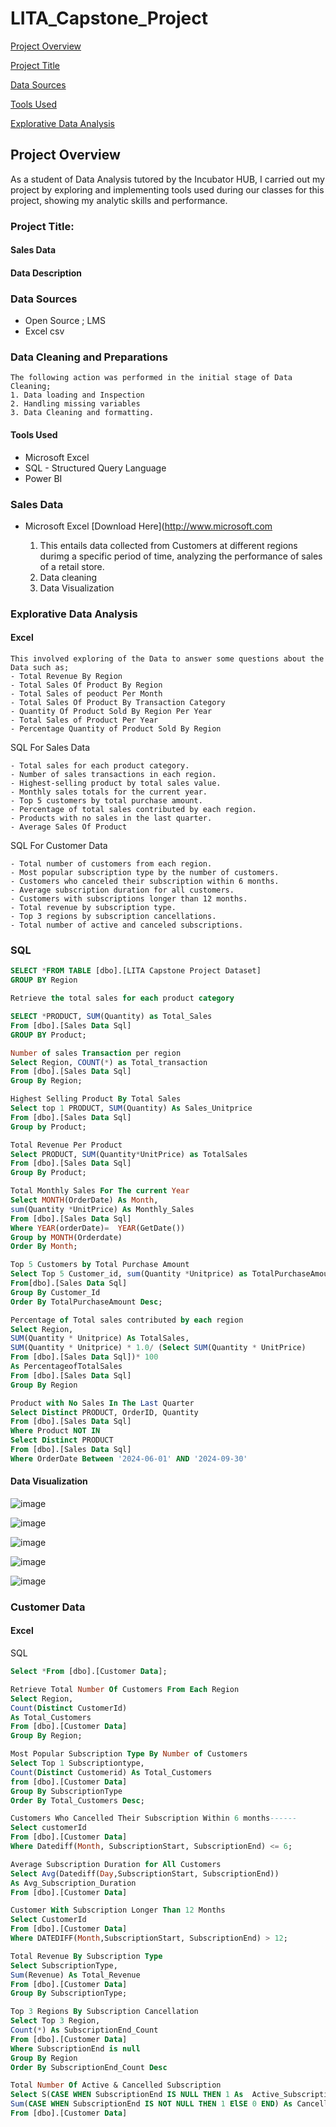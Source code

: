 # LITA_Capstone_Project

[Project Overview](#project-overview)

[Project Title](#project-title)

[Data Sources](#data-sources)

[Tools Used](#tools-used)

[Explorative Data Analysis](#explorative-data-analysis)



## Project Overview

As a student of Data Analysis tutored by the Incubator HUB, I carried out my project by exploring and implementing tools used during our classes for this project, showing my analytic skills and performance.
 
### Project Title:  
#### Sales Data

#### Data Description

### Data Sources
- Open Source ; LMS
- Excel csv

### Data Cleaning and Preparations
```
The following action was performed in the initial stage of Data Cleaning;
1. Data loading and Inspection
2. Handling missing variables
3. Data Cleaning and formatting.
```

#### Tools Used 
- Microsoft Excel
- SQL - Structured Query Language
- Power BI

### Sales Data

- Microsoft Excel [Download Here](http://www.microsoft.com

  1. This entails data collected from Customers at different regions durimg a specific period of time, analyzing the performance of sales of a retail store. 
  2. Data cleaning
  3. Data Visualization


### Explorative Data Analysis

#### Excel

```
This involved exploring of the Data to answer some questions about the Data such as;
- Total Revenue By Region
- Total Sales Of Product By Region
- Total Sales of peoduct Per Month
- Total Sales Of Product By Transaction Category
- Quantity Of Product Sold By Region Per Year
- Total Sales of Product Per Year
- Percentage Quantity of Product Sold By Region
```
SQL For Sales Data
```
- Total sales for each product category.
- Number of sales transactions in each region.
- Highest-selling product by total sales value.
- Monthly sales totals for the current year.
- Top 5 customers by total purchase amount.
- Percentage of total sales contributed by each region.
- Products with no sales in the last quarter.
- Average Sales Of Product
```
SQL For Customer Data
```
- Total number of customers from each region.
- Most popular subscription type by the number of customers.
- Customers who canceled their subscription within 6 months.
- Average subscription duration for all customers.
- Customers with subscriptions longer than 12 months.
- Total revenue by subscription type.
- Top 3 regions by subscription cancellations.
- Total number of active and canceled subscriptions.
```


### SQL
   ```SQL
   SELECT *FROM TABLE [dbo].[LITA Capstone Project Dataset]
   GROUP BY Region
   ```

``` SQL
Retrieve the total sales for each product category

SELECT *PRODUCT, SUM(Quantity) as Total_Sales
From [dbo].[Sales Data Sql]
GROUP BY Product;
```
```SQL
Number of sales Transaction per region
Select Region, COUNT(*) as Total_transaction
From [dbo].[Sales Data Sql]
Group By Region;
```
```SQL  
Highest Selling Product By Total Sales
Select top 1 PRODUCT, SUM(Quantity) As Sales_Unitprice
From [dbo].[Sales Data Sql]
Group by Product;
```
```SQL
Total Revenue Per Product
Select PRODUCT, SUM(Quantity*UnitPrice) as TotalSales 
From [dbo].[Sales Data Sql]
Group By Product;
```
```SQL
Total Monthly Sales For The current Year
Select MONTH(OrderDate) As Month, 
sum(Quantity *UnitPrice) As Monthly_Sales
From [dbo].[Sales Data Sql]
Where YEAR(orderDate)=  YEAR(GetDate())
Group by MONTH(Orderdate)
Order By Month;
```
```SQL
Top 5 Customers by Total Purchase Amount
Select Top 5 Customer_id, sum(Quantity *Unitprice) as TotalPurchaseAmount
From[dbo].[Sales Data Sql]
Group By Customer_Id
Order By TotalPurchaseAmount Desc;
```
```SQL
Percentage of Total sales contributed by each region
Select Region, 
SUM(Quantity * Unitprice) As TotalSales,
SUM(Quantity * Unitprice) * 1.0/ (Select SUM(Quantity * UnitPrice)
From [dbo].[Sales Data Sql])* 100
As PercentageofTotalSales
From [dbo].[Sales Data Sql]
Group By Region
```
```SQL
Product with No Sales In The Last Quarter
Select Distinct PRODUCT, OrderID, Quantity
From [dbo].[Sales Data Sql]
Where Product NOT IN
Select Distinct PRODUCT
From [dbo].[Sales Data Sql]
Where OrderDate Between '2024-06-01' AND '2024-09-30'
```
#### Data Visualization 
![image](https://github.com/user-attachments/assets/ae99b007-cf0f-4334-bbf7-c9ed6d59e471)

![image](https://github.com/user-attachments/assets/ad8fa059-c42c-4649-b2bf-06ae4ac3889b)

![image](https://github.com/user-attachments/assets/eeac0f9c-237f-435d-8041-89922a3d6054)

![image](https://github.com/user-attachments/assets/39e0d6be-13cc-4b85-a8a2-e11932f3d4db)

![image](https://github.com/user-attachments/assets/ca7ee8bf-4d82-40b7-be1b-998e7c2f9c8d)



### Customer Data
#### Excel


SQL
```SQL
Select *From [dbo].[Customer Data];
```
```SQL
Retrieve Total Number Of Customers From Each Region
Select Region,
Count(Distinct CustomerId)
As Total_Customers
From [dbo].[Customer Data]
Group By Region;
```
```SQL
Most Popular Subscription Type By Number of Customers
Select Top 1 Subscriptiontype,
Count(Distinct Customerid) As Total_Customers
from [dbo].[Customer Data]
Group By SubscriptionType
Order By Total_Customers Desc;
```
```SQL
Customers Who Cancelled Their Subscription Within 6 months------
Select customerId
From [dbo].[Customer Data]
Where Datediff(Month, SubscriptionStart, SubscriptionEnd) <= 6;
```
```SQL
Average Subscription Duration for All Customers
Select Avg(Datediff(Day,SubscriptionStart, SubscriptionEnd))
As Avg_Subscription_Duration
From [dbo].[Customer Data]
```
```SQL
Customer With Subscription Longer Than 12 Months
Select CustomerId
From [dbo].[Customer Data]
Where DATEDIFF(Month,SubscriptionStart, SubscriptionEnd) > 12;
```
```SQL
Total Revenue By Subscription Type
Select SubscriptionType,
Sum(Revenue) As Total_Revenue
From [dbo].[Customer Data]
Group By SubscriptionType;
```
```SQL
Top 3 Regions By Subscription Cancellation
Select Top 3 Region,
Count(*) As SubscriptionEnd_Count
From [dbo].[Customer Data]
Where SubscriptionEnd is null
Group By Region
Order By SubscriptionEnd_Count Desc
```
```SQL
Total Number Of Active & Cancelled Subscription
Select S(CASE WHEN SubscriptionEnd IS NULL THEN 1 As  Active_Subscription,
Sum(CASE WHEN SubscriptionEnd IS NOT NULL THEN 1 ElSE 0 END) As Cancelled_Subscription
From [dbo].[Customer Data]
```


